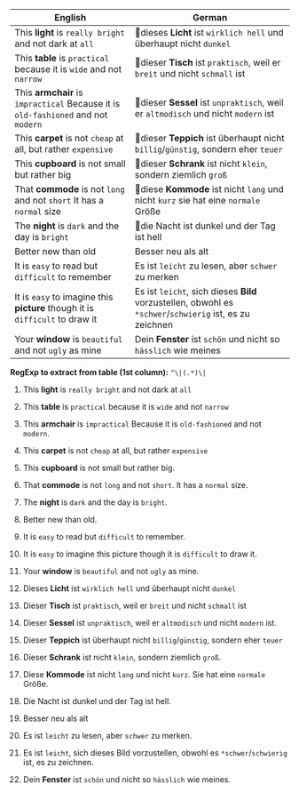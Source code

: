 | English                                                                           | German                                                                                                  |
|-----------------------------------------------------------------------------------|---------------------------------------------------------------------------------------------------------|
| This **light** is `really bright` and not dark at `all`                           | 🔴dieses **Licht** ist `wirklich hell` und überhaupt nicht `dunkel`                                       |
| This **table** is `practical` because it is `wide` and not `narrow`               | 🔴dieser **Tisch** ist `praktisch`, weil er `breit` und nicht `schmall` ist                               |
| This **armchair** is `impractical` Because it is `old-fashioned` and not `modern` | 🔴dieser **Sessel** ist `unpraktisch`, weil er `altmodisch` und nicht `modern` ist                        |
| This **carpet** is not `cheap` at all, but rather `expensive`                     | 🔴dieser **Teppich** ist überhaupt nicht `billig`/`günstig`, sondern eher `teuer`                         |
| This **cupboard** is not small but rather big                                     | 🔴dieser **Schrank** ist nicht `klein`, sondern ziemlich `groß`                                           |
| That **commode** is not `long` and not `short` It has a `normal` size             | 🔴diese **Kommode** ist nicht `lang` und nicht `kurz` sie hat eine `normale` Größe                        |
| The **night** is `dark` and the day is `bright`                                   | 🔴die Nacht ist dunkel und der Tag ist hell                                                               |
| Better new than old                                                               | Besser neu als alt                                                                                      |
| It is `easy` to read but `difficult` to remember                                  | Es ist `leicht` zu lesen, aber `schwer` zu merken                                                       |
| It is `easy` to imagine this **picture** though it is `difficult` to draw it      | Es ist `leicht`, sich dieses **Bild** vorzustellen, obwohl es `*schwer`/`schwierig` ist, es zu zeichnen |
| Your **window** is `beautiful` and not `ugly` as mine                             | Dein **Fenster** ist `schön` und nicht so `hässlich` wie meines                                         |


**RegExp to extract from table (1st column):** `^\|(.*)\|`
1. This **light** is `really bright` and not dark at `all`
2. This **table** is `practical` because it is `wide` and not `narrow`
3. This **armchair** is `impractical` Because it is `old-fashioned` and not `modern`.
4. This **carpet** is not `cheap` at all, but rather `expensive`
5. This **cupboard** is not small but rather big.
6. That **commode** is not `long` and not `short`. It has a `normal` size.
7. The **night** is `dark` and the day is `bright`.
8. Better new than old.
9. It is `easy` to read but `difficult` to remember.
10. It is `easy` to imagine this picture though it is `difficult` to draw it.
11. Your **window** is `beautiful` and not `ugly` as mine.


1. Dieses **Licht** ist `wirklich hell` und überhaupt nicht `dunkel`
2. Dieser **Tisch** ist `praktisch`, weil er `breit` und nicht `schmall` ist
3. Dieser **Sessel** ist `unpraktisch`, weil er `altmodisch` und nicht `modern` ist.
4. Dieser **Teppich** ist überhaupt nicht `billig`/`günstig`, sondern eher `teuer`
5. Dieser **Schrank** ist nicht `klein`, sondern ziemlich `groß`.
6. Diese **Kommode** ist nicht `lang` und nicht `kurz`. Sie hat eine `normale` Größe.
7. Die Nacht ist dunkel und der Tag ist hell.
8. Besser neu als alt
9. Es ist `leicht` zu lesen, aber `schwer` zu merken.
10. Es ist `leicht`, sich dieses Bild vorzustellen, obwohl es `*schwer`/`schwierig` ist, es zu zeichnen.
11. Dein **Fenster** ist `schön` und nicht so `hässlich` wie meines.

